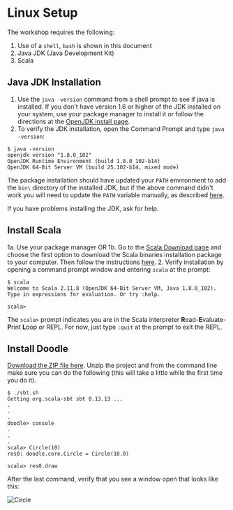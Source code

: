 # Linux Setup
The workshop requires the following:

1. Use of a `shell`, `bash` is shown in this document
2. Java JDK (Java Development Kit)
3. Scala

## Java JDK Installation
1. Use the `java -version` command from a shell prompt to see if java is installed. If you don't have version 1.6 or higher of the JDK installed on your system, use your package manager to install it or follow the directions at the [OpenJDK install page](http://openjdk.java.net/install/). 
2. To verify the JDK installation, open the Command Prompt and type `java -version`:

```
$ java -version
openjdk version "1.8.0_102"
OpenJDK Runtime Environment (build 1.8.0_102-b14)
OpenJDK 64-Bit Server VM (build 25.102-b14, mixed mode)
```
The package installation should have updated your `PATH` environment to add the `bin\` directory of the installed JDK, but if the above command didn't work you will need to update the `PATH` variable manually, as described [here](http://www.java.com/en/download/help/path.xml).

If you have problems installing the JDK, ask for help.

## Install Scala
1a. Use your package manager OR
1b. Go to the [Scala Download page](http://www.scala-lang.org/download/) and choose the first option to download the Scala binaries installation package to your computer. Then follow the instructions [here](http://www.scala-lang.org/download/install.html).
2. Verify installation by opening a command prompt window and entering `scala` at the prompt:

```
$ scala
Welcome to Scala 2.11.8 (OpenJDK 64-Bit Server VM, Java 1.8.0_102).
Type in expressions for evaluation. Or try :help.

scala> 
```
The `scala>` prompt indicates you are in the Scala interpreter **R**ead-**E**valuate-**P**rint **L**oop or REPL. For now, just type `:quit` at the prompt to exit the REPL.

## Install Doodle

[Download the ZIP file here](https://github.com/scalabridge/curriculum/raw/master/doodle.zip). Unzip the project and from the command line make sure you can do the following (this will take a little while the first time you do it).

```
$ ./sbt.sh
Getting org.scala-sbt sbt 0.13.13 ...
.
.
.
doodle> console
.
.
.
scala> Circle(10)
res0: doodle.core.Circle = Circle(10.0)

scala> res0.draw
```

After the last command, verify that you see a window open that looks like this:

![Circle](https://github.com/scalabridge/curriculum/blob/master/setup/img/circle.png?raw=true)

